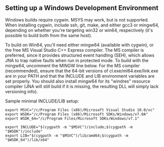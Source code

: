 ## Setting up a Windows Development Environment

Windows builds require cygwin.  MSYS may work, but is not supported.
When installing cygwin, include ssh, git, make, and either gcc3 or mingw64, 
depending on whether you're targeting win32 or win64, respectively (it's 
possible to build both from the same host).
 
To build on Win64, you'll need either mingw64 (available with cygwin),
or the free MS Visual Studio C++ Express compiler.  The MS compiler is
preferred, since it provides structured event handling (SEH), which allows
JNA to trap native faults when run in protected mode.  To build with the
mingw64, uncomment the MINGW line below.  For the MS compiler (recommended),
ensure that the 64-bit versions of cl.exe/ml64.exe/link.exe are in your
PATH and that the INCLUDE and LIB environment variables are set properly.
You should also install mingw64 for its "windres" resource compiler
(JNA will still build if it is missing, the resulting DLL will simply lack 
versioning info).

Sample minimal INCLUDE/LIB setup:

``` shell
export MSVC="/c/Program Files (x86)/Microsoft Visual Studio 10.0/vc"
export WSDK="/c/Program Files (x86)/Microsoft SDKs/Windows/v7.0A"
export WSDK_64="/c/Program Files/Microsoft SDKs/Windows/v7.1"

export INCLUDE="$(cygpath -m "$MSVC")/include;$(cygpath -m "$WSDK")/include"
export LIB="$(cygpath -m "$MSVC")/lib/amd64;$(cygpath -m "$WSDK_64")/lib/x64"
```